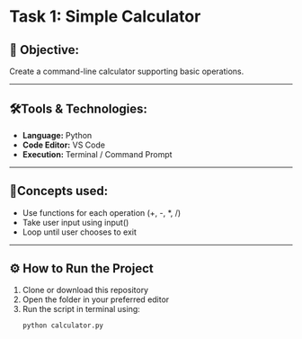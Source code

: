 # Task 1: Simple Calculator

## 🎯 Objective: 
Create a command-line calculator supporting basic operations.

---

## 🛠Tools & Technologies: 
- **Language:** Python
- **Code Editor:** VS Code
- **Execution:** Terminal / Command Prompt 
 
---

## 🧠Concepts used: 
- Use functions for each operation (+, -, *, /)
- Take user input using input()
- Loop until user chooses to exit
---

## ⚙ How to Run the Project
1. Clone or download this repository  
2. Open the folder in your preferred editor  
3. Run the script in terminal using:
   ```bash
   python calculator.py
   ```
